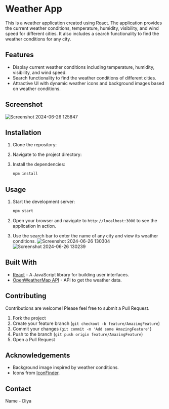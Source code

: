 # Weather App

This is a weather application created using React. The application provides the current weather conditions, temperature, humidity, visibility, and wind speed for different cities.
It also includes a search functionality to find the weather conditions for any city.

## Features

- Display current weather conditions including temperature, humidity, visibility, and wind speed.
- Search functionality to find the weather conditions of different cities.
- Attractive UI with dynamic weather icons and background images based on weather conditions.

## Screenshot

![Screenshot 2024-06-26 125847](https://github.com/Diya-G-15/WeatherApp/assets/137169112/a6ac269f-dfe1-416b-ac0f-02971ac04731)

## Installation

1. Clone the repository:

2. Navigate to the project directory:

3. Install the dependencies:
    ```bash
    npm install
    ```

## Usage

1. Start the development server:
    ```bash
    npm start
    ```

2. Open your browser and navigate to `http://localhost:3000` to see the application in action.

3. Use the search bar to enter the name of any city and view its weather conditions.
   ![Screenshot 2024-06-26 130304](https://github.com/Diya-G-15/WeatherApp/assets/137169112/56804a5d-73ec-413c-8a26-bd4ec39fb533)
                                                   ![Screenshot 2024-06-26 130239](https://github.com/Diya-G-15/WeatherApp/assets/137169112/7540823a-90af-4884-ac93-0369d5703b14)


## Built With

- [React](https://reactjs.org/) - A JavaScript library for building user interfaces.
- [OpenWeatherMap API](https://openweathermap.org/api) - API to get the weather data.

## Contributing

Contributions are welcome! Please feel free to submit a Pull Request.

1. Fork the project
2. Create your feature branch (`git checkout -b feature/AmazingFeature`)
3. Commit your changes (`git commit -m 'Add some AmazingFeature'`)
4. Push to the branch (`git push origin feature/AmazingFeature`)
5. Open a Pull Request

## Acknowledgements

- Background image inspired by weather conditions.
- Icons from [IconFinder](https://www.iconfinder.com/).

## Contact

  Name - Diya

